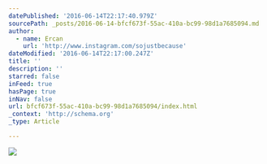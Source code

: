 ```yaml
---
datePublished: '2016-06-14T22:17:40.979Z'
sourcePath: _posts/2016-06-14-bfcf673f-55ac-410a-bc99-98d1a7685094.md
author:
  - name: Ercan
    url: 'http://www.instagram.com/sojustbecause'
dateModified: '2016-06-14T22:17:00.247Z'
title: ''
description: ''
starred: false
inFeed: true
hasPage: true
inNav: false
url: bfcf673f-55ac-410a-bc99-98d1a7685094/index.html
_context: 'http://schema.org'
_type: Article

---
```

![](https://the-grid-user-content.s3-us-west-2.amazonaws.com/31256085-c5b3-417a-b114-4a0c77e14656.jpg)